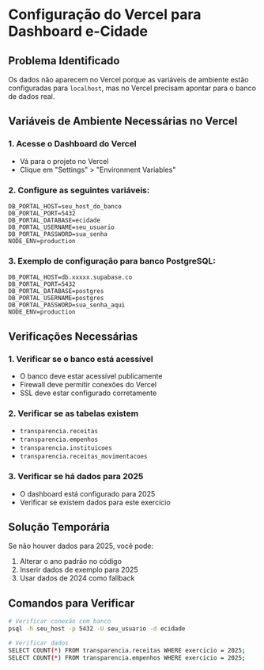 # Configuração do Vercel para Dashboard e-Cidade

## Problema Identificado
Os dados não aparecem no Vercel porque as variáveis de ambiente estão configuradas para `localhost`, mas no Vercel precisam apontar para o banco de dados real.

## Variáveis de Ambiente Necessárias no Vercel

### 1. Acesse o Dashboard do Vercel
- Vá para o projeto no Vercel
- Clique em "Settings" > "Environment Variables"

### 2. Configure as seguintes variáveis:

```
DB_PORTAL_HOST=seu_host_do_banco
DB_PORTAL_PORT=5432
DB_PORTAL_DATABASE=ecidade
DB_PORTAL_USERNAME=seu_usuario
DB_PORTAL_PASSWORD=sua_senha
NODE_ENV=production
```

### 3. Exemplo de configuração para banco PostgreSQL:
```
DB_PORTAL_HOST=db.xxxxx.supabase.co
DB_PORTAL_PORT=5432
DB_PORTAL_DATABASE=postgres
DB_PORTAL_USERNAME=postgres
DB_PORTAL_PASSWORD=sua_senha_aqui
NODE_ENV=production
```

## Verificações Necessárias

### 1. Verificar se o banco está acessível
- O banco deve estar acessível publicamente
- Firewall deve permitir conexões do Vercel
- SSL deve estar configurado corretamente

### 2. Verificar se as tabelas existem
- `transparencia.receitas`
- `transparencia.empenhos`
- `transparencia.instituicoes`
- `transparencia.receitas_movimentacoes`

### 3. Verificar se há dados para 2025
- O dashboard está configurado para 2025
- Verificar se existem dados para este exercício

## Solução Temporária
Se não houver dados para 2025, você pode:
1. Alterar o ano padrão no código
2. Inserir dados de exemplo para 2025
3. Usar dados de 2024 como fallback

## Comandos para Verificar
```bash
# Verificar conexão com banco
psql -h seu_host -p 5432 -U seu_usuario -d ecidade

# Verificar dados
SELECT COUNT(*) FROM transparencia.receitas WHERE exercicio = 2025;
SELECT COUNT(*) FROM transparencia.empenhos WHERE exercicio = 2025;
```



